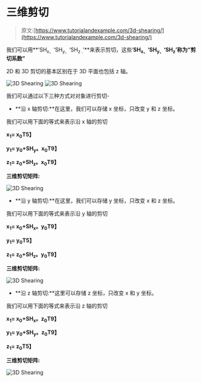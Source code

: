 # 三维剪切

> 原文:[https://www.tutorialandexample.com/3d-shearing/](https://www.tutorialandexample.com/3d-shearing/)

我们可以用**‘SH<sub>x、</sub>‘SH<sub>y、</sub>‘SH<sub>z .</sub>’**来表示剪切，这些’**SH<sub>x、</sub>‘SH<sub>y、</sub>‘SH<sub>z</sub>’**称为**“剪切系数”**

2D 和 3D 剪切的基本区别在于 3D 平面也包括 z 轴。

![3D Shearing](../Images/e02fea363221eb764c96a8c31f8a3bd3.png) ![3D Shearing](../Images/0f6f0c2125dd763aac1773f99f07d8be.png)

我们可以通过以下三种方式对对象进行剪切-

*   **沿 x 轴剪切:**在这里，我们可以存储 x 坐标，只改变 y 和 z 坐标。

我们可以用下面的等式来表示沿 x 轴的剪切

**x<sub>1</sub>= x<sub>0</sub>T5】**

**y<sub>1</sub>= y<sub>0</sub>+SH<sub>y</sub>。x<sub>0</sub>T9】**

**z<sub>1</sub>= z<sub>0</sub>+SH<sub>z</sub>。x<sub>0</sub>T9】**

**三维剪切矩阵:**

![3D Shearing](../Images/7037192f4d816389986bd898bf93a6b1.png)

*   **沿 y 轴剪切:**在这里，我们可以存储 y 坐标，只改变 x 和 z 坐标。

我们可以用下面的等式来表示沿 y 轴的剪切

**x<sub>1</sub>= x<sub>0</sub>+SH<sub>x</sub>。y<sub>0</sub>T9】**

**y<sub>1</sub>= y<sub>0</sub>T5】**

**z<sub>1</sub>= z<sub>0</sub>+SH<sub>z</sub>。y<sub>0</sub>T9】**

**三维剪切矩阵:**

![3D Shearing](../Images/d062f1ed5a4ae96c0cc40d945606d26b.png)

*   **沿 z 轴剪切:**这里可以存储 z 坐标，只改变 x 和 y 坐标。

我们可以用下面的等式来表示沿 z 轴的剪切

**x<sub>1</sub>= x<sub>0</sub>+SH<sub>x</sub>。z<sub>0</sub>T9】**

**y<sub>1</sub>= y<sub>0</sub>+SH<sub>y</sub>。z<sub>0</sub>T9】**

**z<sub>1</sub>= z<sub>0</sub>T5】**

**三维剪切矩阵:**

![3D Shearing](../Images/6841fbd256253ed6b5f75b0466705451.png)